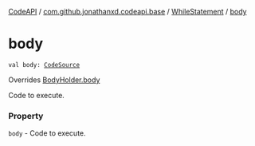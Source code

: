 [CodeAPI](../../index.md) / [com.github.jonathanxd.codeapi.base](../index.md) / [WhileStatement](index.md) / [body](.)

# body

`val body: `[`CodeSource`](../../com.github.jonathanxd.codeapi/-code-source/index.md)

Overrides [BodyHolder.body](../-body-holder/body.md)

Code to execute.

### Property

`body` - Code to execute.